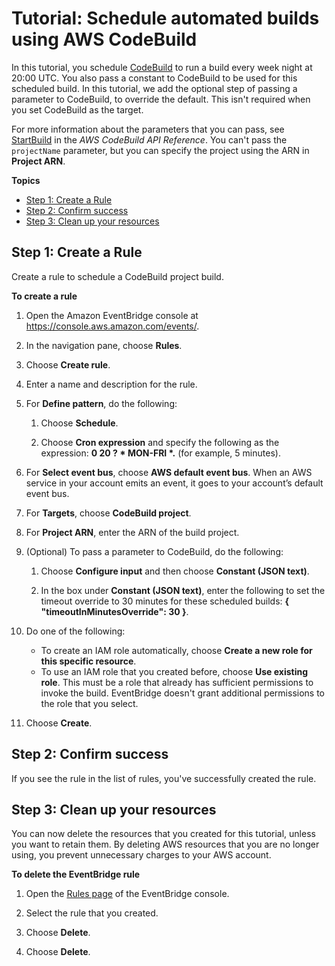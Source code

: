 # Tutorial: Schedule automated builds using AWS CodeBuild<a name="eb-codebuild-tutorial"></a>

In this tutorial, you schedule [CodeBuild](https://docs.aws.amazon.com/codebuild/latest/userguide/welcome.html) to run a build every week night at 20:00 UTC\. You also pass a constant to CodeBuild to be used for this scheduled build\. In this tutorial, we add the optional step of passing a parameter to CodeBuild, to override the default\. This isn't required when you set CodeBuild as the target\. 

For more information about the parameters that you can pass, see [StartBuild](https://docs.aws.amazon.com/codebuild/latest/APIReference/API_StartBuild.html) in the *AWS CodeBuild API Reference*\. You can't pass the `projectName` parameter, but you can specify the project using the ARN in **Project ARN**\.

**Topics**
+ [Step 1: Create a Rule](#eb-codebuild-create-rule)
+ [Step 2: Confirm success](#success)
+ [Step 3: Clean up your resources](#cleanup)

## Step 1: Create a Rule<a name="eb-codebuild-create-rule"></a>

Create a rule to schedule a CodeBuild project build\.

**To create a rule**

1. Open the Amazon EventBridge console at [https://console\.aws\.amazon\.com/events/](https://console.aws.amazon.com/events/)\.

1. In the navigation pane, choose **Rules**\.

1. Choose **Create rule**\.

1. Enter a name and description for the rule\.

1. For **Define pattern**, do the following:

   1. Choose **Schedule**\.

   1. Choose **Cron expression** and specify the following as the expression: **0 20 ? \* MON\-FRI \*\.** \(for example, 5 minutes\)\.

1. For **Select event bus**, choose **AWS default event bus**\. When an AWS service in your account emits an event, it goes to your account’s default event bus\. 

1. For **Targets**, choose **CodeBuild project**\.

1. For **Project ARN**, enter the ARN of the build project\.

1. \(Optional\) To pass a parameter to CodeBuild, do the following:

   1. Choose **Configure input** and then choose **Constant \(JSON text\)**\.

   1. In the box under **Constant \(JSON text\)**, enter the following to set the timeout override to 30 minutes for these scheduled builds: **\{ "timeoutInMinutesOverride": 30 \}**\.

1. Do one of the following:
   + To create an IAM role automatically, choose **Create a new role for this specific resource**\.
   + To use an IAM role that you created before, choose **Use existing role**\. This must be a role that already has sufficient permissions to invoke the build\. EventBridge doesn't grant additional permissions to the role that you select\.

1. Choose **Create**\.

## Step 2: Confirm success<a name="success"></a>

If you see the rule in the list of rules, you've successfully created the rule\.

## Step 3: Clean up your resources<a name="cleanup"></a>

You can now delete the resources that you created for this tutorial, unless you want to retain them\. By deleting AWS resources that you are no longer using, you prevent unnecessary charges to your AWS account\.

**To delete the EventBridge rule**

1. Open the [Rules page](https://console.aws.amazon.com/events/home#/rule) of the EventBridge console\.

1. Select the rule that you created\.

1. Choose **Delete**\.

1. Choose **Delete**\.